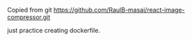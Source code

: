 Copied from git https://github.com/RaulB-masai/react-image-compressor.git

just practice creating dockerfile.  
